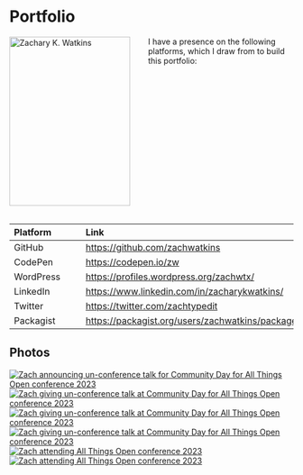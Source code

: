 # Portfolio

<img style="float:left;margin:0 2rem 2rem 0;" src="/img/profile/profile-214x300.jpg" alt="Zachary K. Watkins" width="214" height="300" />

I have a presence on the following platforms, which I draw from to build this portfolio:

| Platform |  | Link |
| :-- | --- | :-- |
| GitHub | &nbsp;&nbsp;&nbsp; | https://github.com/zachwatkins |
| CodePen | &nbsp;&nbsp;&nbsp; | https://codepen.io/zw |
| WordPress | &nbsp;&nbsp;&nbsp; | https://profiles.wordpress.org/zachwtx/ |
| LinkedIn | &nbsp;&nbsp;&nbsp; | https://www.linkedin.com/in/zacharykwatkins/ |
| Twitter | &nbsp;&nbsp;&nbsp; | https://twitter.com/zachtypedit |
| Packagist | &nbsp;&nbsp;&nbsp; | https://packagist.org/users/zachwatkins/packages/ |

## Photos

[![Zach announcing un-conference talk for Community Day for All Things Open conference 2023](/img/profile/53316525957_bba8a3c644_q.jpg)](/img/profile/53316525957_bba8a3c644_c.jpg 'Zach announcing un-conference talk for Community Day for All Things Open conference 2023') [![Zach giving un-conference talk at Community Day for All Things Open conference 2023](/img/profile/53316501642_2802ac22b9_q.jpg)](/img/profile/53316501642_2802ac22b9_c.jpg 'Zach giving un-conference talk at Community Day for All Things Open conference 2023') [![Zach giving un-conference talk at Community Day for All Things Open conference 2023](/img/profile/53317608718_e16af69253_q.jpg)](/img/profile/53317608718_e16af69253_c.jpg 'Zach giving un-conference talk at Community Day for All Things Open conference 2023') [![Zach giving un-conference talk at Community Day for All Things Open conference 2023](/img/profile/53317726984_ddc5b13d84_q.jpg)](/img/profile/53317726984_ddc5b13d84_c.jpg 'Zach giving un-conference talk at Community Day for All Things Open conference 2023') [![Zach attending All Things Open conference 2023](/img/profile/53318172658_3d0e313ea4_q.jpg)](/img/profile/53318172658_3d0e313ea4_c.jpg 'Zach attending All Things Open conference 2023') [![Zach attending All Things Open conference 2023](/img/profile/53318257788_b3fa33c38e_q.jpg)](/img/profile/53318257788_b3fa33c38e_c.jpg 'Zach attending All Things Open conference 2023')
